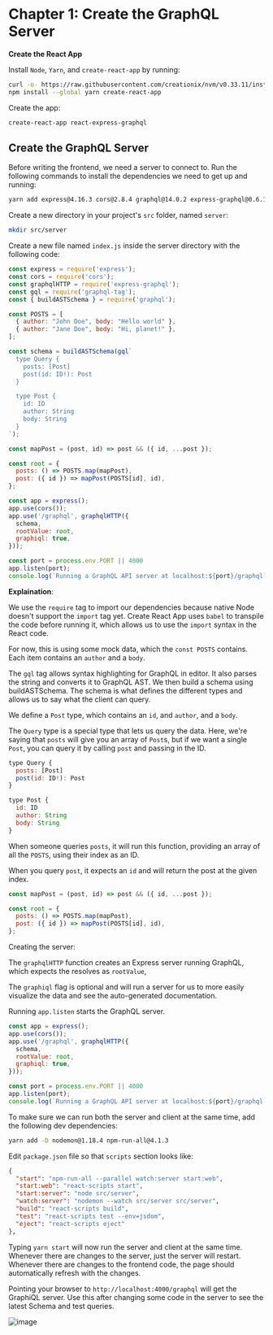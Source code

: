 # Chapter 1: Create the GraphQL Server

**Create the React App**

Install `Node`, `Yarn`, and `create-react-app` by running:

```sh
curl -o- https://raw.githubusercontent.com/creationix/nvm/v0.33.11/install.sh | bash
npm install --global yarn create-react-app
```

Create the app:

```sh
create-react-app react-express-graphql
```

## Create the GraphQL Server

Before writing the frontend, we need a server to connect to. Run the following commands to install the dependencies we need to get up and running:

```sh
yarn add express@4.16.3 cors@2.8.4 graphql@14.0.2 express-graphql@0.6.12 graphql-tag@2.9.2
```

Create a new directory in your project's `src` folder, named `server`:

```sh
mkdir src/server
```

Create a new file named `index.js` inside the server directory with the following code:

```javascript
const express = require('express');
const cors = require('cors');
const graphqlHTTP = require('express-graphql');
const gql = require('graphql-tag');
const { buildASTSchema } = require('graphql');

const POSTS = [
  { author: "John Doe", body: "Hello world" },
  { author: "Jane Doe", body: "Hi, planet!" },
];

const schema = buildASTSchema(gql`
  type Query {
    posts: [Post]
    post(id: ID!): Post
  }

  type Post {
    id: ID
    author: String
    body: String
  }
`);

const mapPost = (post, id) => post && ({ id, ...post });

const root = {
  posts: () => POSTS.map(mapPost),
  post: ({ id }) => mapPost(POSTS[id], id),
};

const app = express();
app.use(cors());
app.use('/graphql', graphqlHTTP({
  schema,
  rootValue: root,
  graphiql: true,
}));

const port = process.env.PORT || 4000
app.listen(port);
console.log(`Running a GraphQL API server at localhost:${port}/graphql`);
```

**Explaination**:

We use the `require` tag to import our dependencies because native Node doesn't support the `import` tag yet.
Create React App uses `babel` to transpile the code before running it, which allows us to use the `import` syntax in the React code.

For now, this is using some mock data, which the `const POSTS` contains. Each item contains an `author` and a `body`.

The `gql` tag allows syntax highlighting for GraphQL in editor. It also parses the string and converts it to GraphQL AST.
We then build a schema using buildASTSchema. The schema is what defines the different types and allows us to say what the client can query.

We define a `Post` type, which contains an `id`, and `author`, and a `body`.

The `Query` type is a special type that lets us query the data.
Here, we're saying that `posts` will give you an array of `Post`s, but if we want a single `Post`, you can query it by calling `post` and passing in the ID.

```javascript
type Query {
  posts: [Post]
  post(id: ID!): Post
}

type Post {
  id: ID
  author: String
  body: String
}
```

When someone queries `posts`, it will run this function, providing an array of all the `POSTS`, using their index as an ID.

When you query `post`, it expects an `id` and will return the post at the given index.

```javascript
const mapPost = (post, id) => post && ({ id, ...post });

const root = {
  posts: () => POSTS.map(mapPost),
  post: ({ id }) => mapPost(POSTS[id], id),
};
```

Creating the server:

The `graphqlHTTP` function creates an Express server running GraphQL, which expects the resolves as `rootValue`,

The `graphiql` flag is optional and will run a server for us to more easily visualize the data and see the auto-generated documentation.

Running `app.listen` starts the GraphQL server.

```javascript
const app = express();
app.use(cors());
app.use('/graphql', graphqlHTTP({
  schema,
  rootValue: root,
  graphiql: true,
}));

const port = process.env.PORT || 4000
app.listen(port);
console.log(`Running a GraphQL API server at localhost:${port}/graphql`);
```

To make sure we can run both the server and client at the same time, add the following dev dependencies:

```sh
yarn add -D nodemon@1.18.4 npm-run-all@4.1.3
```

Edit `package.json` file so that `scripts` section looks like:

```json
{
  "start": "npm-run-all --parallel watch:server start:web",
  "start:web": "react-scripts start",
  "start:server": "node src/server",
  "watch:server": "nodemon --watch src/server src/server",
  "build": "react-scripts build",
  "test": "react-scripts test --env=jsdom",
  "eject": "react-scripts eject"
},
```

Typing `yarn start` will now run the server and client at the same time. Whenever there are changes to the server, just the server will restart. Whenever there are changes to the frontend code, the page should automatically refresh with the changes.

Pointing your browser to `http://localhost:4000/graphql` will get the GraphiQL server. Use this after changing some code in the server to see the latest Schema and test queries.

![image](https://developer.okta.com/assets/blog/graphql-express-react/graphiql-743319c6b059cfd1ed5bc28394749854af242b7f56d5c8521d43e106d548e9f0.png)

